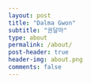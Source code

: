 ```yaml
---
layout: post
title: "Dalma Gwon"
subtitle: "권달마"
type: about
permalink: /about/
post-header: true
header-img: about.png
comments: false
---
```




